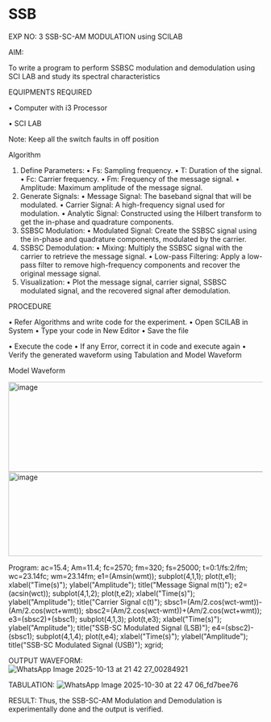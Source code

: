 # SSB

EXP NO: 3	SSB-SC-AM MODULATION using SCILAB

AIM:

To write a program to perform SSBSC modulation and demodulation using SCI LAB and study its spectral characteristics

EQUIPMENTS REQUIRED

•	Computer with i3 Processor

•	SCI LAB

Note: Keep all the switch faults in off position


Algorithm
1.	Define Parameters:
•	Fs: Sampling frequency.
•	T: Duration of the signal.
•	Fc: Carrier frequency.
•	Fm: Frequency of the message signal.
•	Amplitude: Maximum amplitude of the message signal.
2.	Generate Signals:
•	Message Signal: The baseband signal that will be modulated.
•	Carrier Signal: A high-frequency signal used for modulation.
•	Analytic Signal: Constructed using the Hilbert transform to get the in-phase and quadrature components.
3.	SSBSC Modulation:
•	Modulated Signal: Create the SSBSC signal using the in-phase and quadrature components, modulated by the carrier.
4.	SSBSC Demodulation:
•	Mixing: Multiply the SSBSC signal with the carrier to retrieve the message signal.
•	Low-pass Filtering: Apply a low-pass filter to remove high-frequency components and recover the original message signal.
5.	Visualization:
•	Plot the message signal, carrier signal, SSBSC modulated signal, and the recovered signal after demodulation.


PROCEDURE

•	Refer Algorithms and write code for the experiment.
•	Open SCILAB in System
•	Type your code in New Editor
•	Save the file
 
•	Execute the code
•	If any Error, correct it in code and execute again
•	Verify the generated waveform using Tabulation and Model Waveform

Model Waveform

<img width="704" height="178" alt="image" src="https://github.com/user-attachments/assets/32ee29b3-0d95-4192-9762-972d50c05c90" />
<img width="706" height="167" alt="image" src="https://github.com/user-attachments/assets/bff0d8fd-d679-444e-af37-0b34585853c1" />

Program:
ac=15.4; Am=11.4; fc=2570; fm=320; fs=25000; t=0:1/fs:2/fm; wc=23.14fc; wm=23.14fm; e1=(Amsin(wmt)); subplot(4,1,1); plot(t,e1); xlabel("Time(s)"); ylabel("Amplitude"); title("Message Signal m(t)"); e2=(acsin(wct)); subplot(4,1,2); plot(t,e2); xlabel("Time(s)"); ylabel("Amplitude"); title("Carrier Signal c(t)"); sbsc1=(Am/2.cos(wct-wmt))-(Am/2.cos(wct+wmt)); sbsc2=(Am/2.cos(wct-wmt))+(Am/2.cos(wct+wmt)); e3=(sbsc2)+(sbsc1); subplot(4,1,3); plot(t,e3); xlabel("Time(s)"); ylabel("Amplitude"); title("SSB-SC Modulated Signal (LSB)"); e4=(sbsc2)-(sbsc1); subplot(4,1,4); plot(t,e4); xlabel("Time(s)"); ylabel("Amplitude"); title("SSB-SC Modulated Signal (USB)"); xgrid;

OUTPUT WAVEFORM:
![WhatsApp Image 2025-10-13 at 21 42 27_00284921](https://github.com/user-attachments/assets/adbbc2bb-f1e0-4d8d-94b0-701acc889d08)


TABULATION:
![WhatsApp Image 2025-10-30 at 22 47 06_fd7bee76](https://github.com/user-attachments/assets/8b096f78-6c1d-4f00-b8e3-c3e37b6768b0)


RESULT:
Thus, the SSB-SC-AM Modulation and Demodulation is experimentally done and the output is verified.





